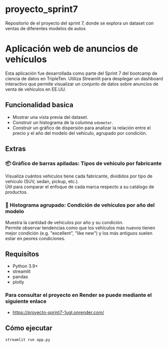# proyecto_sprint7
Repositorio de el proyecto del sprint 7, donde se explora un dataset con ventas de diferentes modelos de autos

# Aplicación web de anuncios de vehículos

Esta aplicación fue desarrollada como parte del Sprint 7 del bootcamp de ciencia de datos en TripleTen. Utiliza Streamlit para desplegar un dashboard interactivo que permite visualizar un conjunto de datos sobre anuncios de venta de vehículos en EE.UU.

## Funcionalidad basica

- Mostrar una vista previa del dataset.
- Construir un histograma de la columna `odometer`.
- Construir un gráfico de dispersión para analizar la relación entre el precio y el año del modelo del vehículo, agrupado por condición.

## Extras

### 📦 Gráfico de barras apiladas: Tipos de vehículo por fabricante
Visualiza cuántos vehículos tiene cada fabricante, divididos por tipo de vehículo (SUV, sedan, pickup, etc.).  
Útil para comparar el enfoque de cada marca respecto a su catálogo de productos.

### 📅 Histograma agrupado: Condición de vehículos por año del modelo
Muestra la cantidad de vehículos por año y su condición.  
Permite observar tendencias como que los vehículos más nuevos tienen mejor condición (e.g. "excellent", "like new") y los más antiguos suelen estar en peores condiciones.

## Requisitos

- Python 3.9+
- streamlit
- pandas
- plotly

### Para consultar el proyecto en Render se puede mediante el siguiente enlace
- https://proyecto-sprint7-1ugl.onrender.com/

## Cómo ejecutar

```bash
streamlit run app.py
